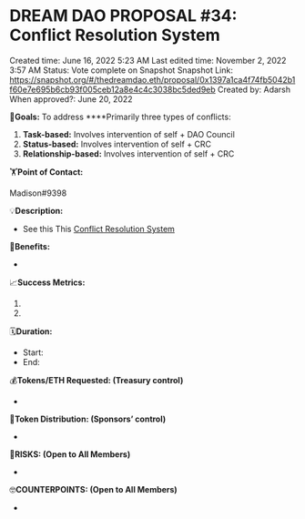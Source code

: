 # DREAM DAO PROPOSAL #34: Conflict Resolution System

Created time: June 16, 2022 5:23 AM
Last edited time: November 2, 2022 3:57 AM
Status: Vote complete on Snapshot
Snapshot Link: https://snapshot.org/#/thedreamdao.eth/proposal/0x1397a1ca4f74fb5042b1f60e7e695b6cb93f005ceb12a8e4c4c3038bc5ded9eb
Created by: Adarsh
When approved?: June 20, 2022

🎯**Goals:** 
To address ****Primarily three types of conflicts:

1. **Task-based:** Involves intervention of self + DAO Council
2. **Status-based:** Involves intervention of self + CRC
3. **Relationship-based:** Involves intervention of self + CRC

🏋️**Point of Contact:**

Madison#9398

💡**Description:**

- See this This [Conflict Resolution System  ](https://www.notion.so/Conflict-Resolution-System-0cc64f066c014e92b943d7118e16807b?pvs=21)

💚**Benefits:**

- 

📈**Success Metrics:**

1. 
2. 

🗓️**Duration:**

- Start:
- End:

💰**Tokens/ETH Requested: (Treasury control)**

- 

💸**Token Distribution: (Sponsors’ control)**

- 

🤨**RISKS: (Open to All Members)**

- 

🤓**COUNTERPOINTS: (Open to All Members)**

-